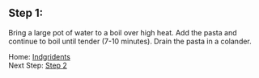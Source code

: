## Step 1:

Bring a large pot of water to a boil over high heat. Add the pasta and continue to boil until tender (7-10 minutes). Drain the pasta in a colander.

Home: [Indgridents](/intro.md)\
Next Step: [Step 2](./step-2/step-2.md)